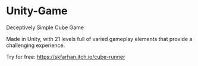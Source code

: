# Unity-Game
Deceptively Simple Cube Game

Made in Unity, with 21 levels full of varied gameplay elements that provide a challenging experience.

Try for free: https://skfarhan.itch.io/cube-runner
